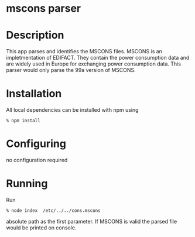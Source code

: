 # mscons parser

Description
===========

This app parses and identifies the MSCONS  files. MSCONS is an impletmentation of EDIFACT. They contain the power consumption data and are widely used in Europe for exchanging power consumption data.
This parser would only parse the 99a version of MSCONS.

Installation
============

All local dependencies can be installed with npm using

	% npm install

Configuring
===========
no configuration required

Running
=======

Run

	% node index  /etc/../../cons.mscons
absolute path as the first parameter. If MSCONS is valid the parsed file would be printed on console.
